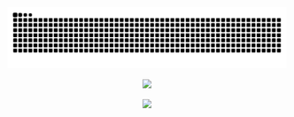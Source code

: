
<picture>
  <source
    media="(prefers-color-scheme: dark)"
    srcset="https://github.com/KimPuro/KimPuro/blob/output/github-contribution-grid-snake-dark.svg"
  />
  <source
    media="(prefers-color-scheme: light)"
    srcset="https://github.com/KimPuro/KimPuro/blob/output/github-contribution-grid-snake.svg"
  />
  <img
    alt="github contribution grid snake animation"
    src="github-contribution-grid-snake.svg"
  />
</picture>
<br>
<br>
<div align="center">
<picture align="center">
  <source
    srcset="https://github-readme-stats.vercel.app/api/top-langs/?username=kimpuro&layout=compact&theme=radical"
    media="(prefers-color-scheme: dark)"
  />
  <source
    srcset="https://github-readme-stats.vercel.app/api/top-langs/?username=kimpuro&layout=compact"
    media="(prefers-color-scheme: light), (prefers-color-scheme: no-preference)"
  />
  <img src="https://github-readme-stats.vercel.app/api/top-langs/?username=kimpuro&layout=compact&show_icons=true" />
</picture>
</div>
<br>
<div align="center">
<picture>
  <source
    srcset="https://github-readme-streak-stats.herokuapp.com/?user=KimPuro&theme=radical"
    media="(prefers-color-scheme: dark)"
  />
  <source
    srcset="https://github-readme-streak-stats.herokuapp.com/?user=KimPuro"
    media="(prefers-color-scheme: light), (prefers-color-scheme: no-preference)"
  />
  <img src="https://github-readme-streak-stats.herokuapp.com/?user=KimPuro" />
</picture>
</div>
<!-- [![spotify-github-profile](https://spotify-github-profile.kittinanx.com/api/view?uid=31252fyofu75ghjr6l7jp3tifflq&cover_image=true&theme=novatorem&show_offline=false&background_color=121212&interchange=false&bar_color=53b14f&bar_color_cover=false)](https://spotify-github-profile.kittinanx.com/api/view?uid=31252fyofu75ghjr6l7jp3tifflq&redirect=true) -->
<!-- [![spotify-github-profile](https://spotify-github-profile.kittinanx.com/api/view?uid=31252fyofu75ghjr6l7jp3tifflq&cover_image=true&theme=default&show_offline=true&background_color=121212&interchange=false)](https://spotify-github-profile.kittinanx.com/api/view?uid=31252fyofu75ghjr6l7jp3tifflq&redirect=true) -->
